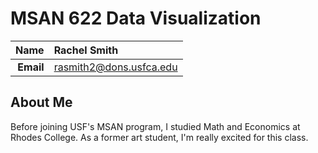 MSAN 622 Data Visualization
==============================

| **Name**  | Rachel Smith |
|----------:|:------------|
| **Email** | rasmith2@dons.usfca.edu |

## About Me ##

Before joining USF's MSAN program, I studied Math and Economics at Rhodes College. As a former art student, I'm really excited for this class. 